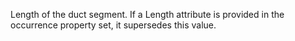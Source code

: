Length of the duct segment. If a Length attribute is provided in the occurrence property set, it supersedes this value.